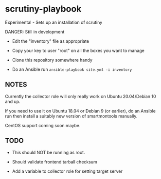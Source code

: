 # scrutiny-playbook
Experimental - Sets up an installation of scrutiny

DANGER: Still in development

* Edit the "inventory" file as appropriate

* Copy your key to user "root" on all the boxes you want to manage

* Clone this repository somewhere handy

* Do an Ansible run
`ansible-playbook site.yml -i inventory`

## NOTES
Currently the collector role will only really work on Ubuntu 20.04/Debian 10 and up.

If you need to use it on Ubuntu 18.04 or Debian 9 (or earlier), do an Ansible run then install a suitably new version of smartmontools manually.

CentOS support coming soon maybe.

## TODO
* This should NOT be running as root.

* Should validate frontend tarball checksum

* Add a variable to collector role for setting target server
